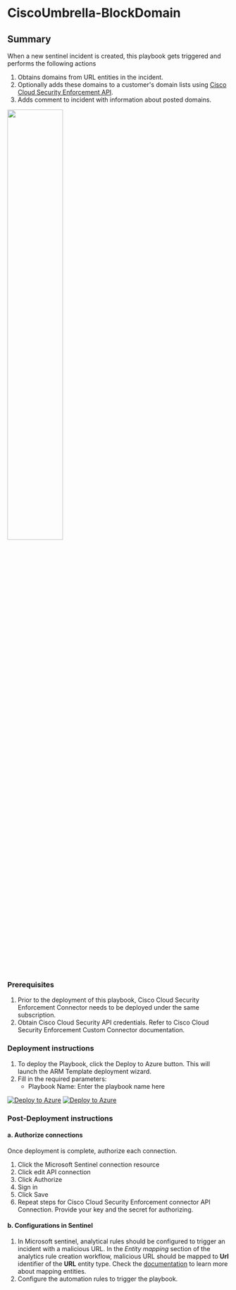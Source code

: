 # CiscoUmbrella-BlockDomain

## Summary

When a new sentinel incident is created, this playbook gets triggered and performs the following actions

1. Obtains domains from URL entities in the incident.
2. Optionally adds these domains to a customer's domain lists using [Cisco Cloud Security Enforcement API](https://developer.cisco.com/docs/cloud-security/#!enforcement-overview/overview).
3. Adds comment to incident with information about posted domains.

<img src="./playbook_screenshot.png" width="50%"/><br>

### Prerequisites

1. Prior to the deployment of this playbook, Cisco Cloud Security Enforcement Connector needs to be deployed under the same subscription.
2. Obtain Cisco Cloud Security API credentials. Refer to Cisco Cloud Security Enforcement Custom Connector documentation.

### Deployment instructions

1. To deploy the Playbook, click the Deploy to Azure button. This will launch the ARM Template deployment wizard.
2. Fill in the required parameters:
    * Playbook Name: Enter the playbook name here

[![Deploy to Azure](https://aka.ms/deploytoazurebutton)](https://portal.azure.com/#create/Microsoft.Template/uri/https%3A%2F%2Fraw.githubusercontent.com%2FAzure%2FAzure-Sentinel%2Fmaster%2FSolutions%2FCiscoUmbrella%2FPlaybooksk%2FPlaybooks%2FCiscoUmbrella-BlockDomain%2Fazuredeploy.json) [![Deploy to Azure](https://aka.ms/deploytoazuregovbutton)](https://portal.azure.us/#create/Microsoft.Template/uri/https%3A%2F%2Fraw.githubusercontent.com%2FAzure%2FAzure-Sentinel%2Fmaster%2FSolutions%2FCiscoUmbrella%2FPlaybooks%2FPlaybooks%2FCiscoUmbrella-BlockDomain%2Fazuredeploy.json)

### Post-Deployment instructions

#### a. Authorize connections

Once deployment is complete, authorize each connection.

1. Click the Microsoft Sentinel connection resource
2. Click edit API connection
3. Click Authorize
4. Sign in
5. Click Save
6. Repeat steps for Cisco Cloud Security Enforcement connector API Connection. Provide your key and the secret for authorizing.

#### b. Configurations in Sentinel

1. In Microsoft sentinel, analytical rules should be configured to trigger an incident with a malicious URL. In the *Entity mapping* section of the analytics rule creation workflow, malicious URL should be mapped to **Url** identifier of the **URL** entity type. Check the [documentation](https://docs.microsoft.com/azure/sentinel/map-data-fields-to-entities) to learn more about mapping entities.
2. Configure the automation rules to trigger the playbook.
